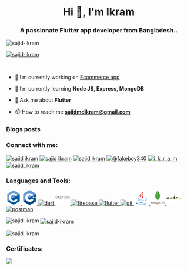 <h1 align="center">Hi 👋, I'm Ikram</h1>
<h3 align="center">A passionate Flutter app developer from Bangladesh..</h3>

<p align="left"> <img src="https://komarev.com/ghpvc/?username=sajid-ikram&label=Profile%20views&color=0e75b6&style=flat" alt="sajid-ikram" /> </p>

<p align="left"> <a href="https://github.com/ryo-ma/github-profile-trophy"><img src="https://github-profile-trophy.vercel.app/?username=sajid-ikram" alt="sajid-ikram" /></a> </p>

<p align="left"> <a href="https://twitter.com/" target="blank"><img src="https://img.shields.io/twitter/follow/?logo=twitter&style=for-the-badge" alt="" /></a> </p>

- 🔭 I’m currently working on [Ecommerce app](https://github.com/Sajid-ikram/Ecommerce_app_user_side)

- 🌱 I’m currently learning **Node JS, Express, MongoDB**

- 💬 Ask me about **Flutter**

- 📫 How to reach me **sajidmdikram@gmail.com**

### Blogs posts
<!-- BLOG-POST-LIST:START -->
<!-- BLOG-POST-LIST:END -->

<h3 align="left">Connect with me:</h3>
<p align="left">
<a href="https://www.linkedin.com/in/sajid-ikram-2645a4216" target="blank"><img align="center" src="https://raw.githubusercontent.com/rahuldkjain/github-profile-readme-generator/master/src/images/icons/Social/linked-in-alt.svg" alt="sajid ikram" height="30" width="40" /></a>
<a href="https://stackoverflow.com/users/14620219/sajid-ikram" target="blank"><img align="center" src="https://raw.githubusercontent.com/rahuldkjain/github-profile-readme-generator/master/src/images/icons/Social/stack-overflow.svg" alt="sajid ikram" height="30" width="40" /></a>
<a href="https://www.facebook.com/profile.php?id=100008341426590" target="blank"><img align="center" src="https://raw.githubusercontent.com/rahuldkjain/github-profile-readme-generator/master/src/images/icons/Social/facebook.svg" alt="sajid ikram" height="30" width="40" /></a>
<a href="https://medium.com/@fakeboy340" target="blank"><img align="center" src="https://raw.githubusercontent.com/rahuldkjain/github-profile-readme-generator/master/src/images/icons/Social/medium.svg" alt="@fakeboy340" height="30" width="40" /></a>
<a href="https://www.codechef.com/users/i_k_r_a_m" target="blank"><img align="center" src="https://cdn.jsdelivr.net/npm/simple-icons@3.1.0/icons/codechef.svg" alt="i_k_r_a_m" height="30" width="40" /></a>
<a href="https://codeforces.com/profile/sajid_ikram" target="blank"><img align="center" src="https://cdn.jsdelivr.net/npm/simple-icons@3.0.1/icons/codeforces.svg" alt="sajid_ikram" height="30" width="40" /></a>
</p>



<h3 align="left">Languages and Tools:</h3>
<p align="left"> <a href="https://www.cprogramming.com/" target="_blank"> <img src="https://raw.githubusercontent.com/devicons/devicon/master/icons/c/c-original.svg" alt="c" width="40" height="40"/> </a> <a href="https://www.w3schools.com/cpp/" target="_blank"> <img src="https://raw.githubusercontent.com/devicons/devicon/master/icons/cplusplus/cplusplus-original.svg" alt="cplusplus" width="40" height="40"/> </a> <a href="https://dart.dev" target="_blank"> <img src="https://www.vectorlogo.zone/logos/dartlang/dartlang-icon.svg" alt="dart" width="40" height="40"/> </a> <a href="https://expressjs.com" target="_blank"> <img src="https://raw.githubusercontent.com/devicons/devicon/master/icons/express/express-original-wordmark.svg" alt="express" width="40" height="40"/> </a> <a href="https://firebase.google.com/" target="_blank"> <img src="https://www.vectorlogo.zone/logos/firebase/firebase-icon.svg" alt="firebase" width="40" height="40"/> </a> <a href="https://flutter.dev" target="_blank"> <img src="https://www.vectorlogo.zone/logos/flutterio/flutterio-icon.svg" alt="flutter" width="40" height="40"/> </a> <a href="https://git-scm.com/" target="_blank"> <img src="https://www.vectorlogo.zone/logos/git-scm/git-scm-icon.svg" alt="git" width="40" height="40"/> </a> <a href="https://www.java.com" target="_blank"> <img src="https://raw.githubusercontent.com/devicons/devicon/master/icons/java/java-original.svg" alt="java" width="40" height="40"/> </a> <a href="https://www.mongodb.com/" target="_blank"> <img src="https://raw.githubusercontent.com/devicons/devicon/master/icons/mongodb/mongodb-original-wordmark.svg" alt="mongodb" width="40" height="40"/> </a> <a href="https://nodejs.org" target="_blank"> <img src="https://raw.githubusercontent.com/devicons/devicon/master/icons/nodejs/nodejs-original-wordmark.svg" alt="nodejs" width="40" height="40"/> </a> <a href="https://postman.com" target="_blank"> <img src="https://www.vectorlogo.zone/logos/getpostman/getpostman-icon.svg" alt="postman" width="40" height="40"/> </a> </p>

<p><img align="left" src="https://github-readme-stats.vercel.app/api/top-langs?username=sajid-ikram&show_icons=true&locale=en&layout=compact" alt="sajid-ikram" /></p>

<p>&nbsp;<img align="center" src="https://github-readme-stats.vercel.app/api?username=sajid-ikram&show_icons=true&locale=en" alt="sajid-ikram" /></p>

<p><img align="center" src="https://github-readme-streak-stats.herokuapp.com/?user=sajid-ikram&" alt="sajid-ikram" /></p>

<h3 align="left">Certificates:</h3>

<p float="left">
   <img src="https://user-images.githubusercontent.com/69424471/230932720-912b8264-ed24-4eb4-a765-fe63a1d36367.jpeg"  />
 
</p>

